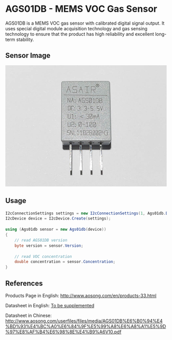 # AGS01DB - MEMS VOC Gas Sensor
AGS01DB is a MEMS VOC gas sensor with calibrated digital signal output. It uses special digital module acquisition technology and gas sensing technology to ensure that the product has high reliability and excellent long-term stability.

## Sensor Image
![](sensor.jpg)

## Usage
```C#
I2cConnectionSettings settings = new I2cConnectionSettings(1, Ags01db.DefaultI2cAddress);
I2cDevice device = I2cDevice.Create(settings);

using (Ags01db sensor = new Ags01db(device))
{
    // read AGS01DB version
    byte version = sensor.Version;

    // read VOC concentration
    double concentration = sensor.Concentration;
}

```

## References
Products Page in English: http://www.aosong.com/en/products-33.html

Datasheet in English: [To be supplemented]()

Datasheet in Chinese: http://www.aosong.com/userfiles/files/media/AGS01DB%E6%B0%94%E4%BD%93%E4%BC%A0%E6%84%9F%E5%99%A8%E6%A8%A1%E5%9D%97%E8%AF%B4%E6%98%8E%E4%B9%A6V10.pdf
